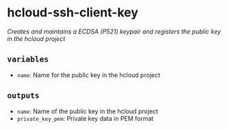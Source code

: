 # hcloud-ssh-client-key

*Creates and maintains a ECDSA (P521) keypair and registers the public key in the hcloud project*

## `variables`
- `name`: Name for the public key in the hcloud project

## `outputs`
- `name`: Name of the public key in the hcloud project
- `private_key_pem`: Private key data in PEM format
